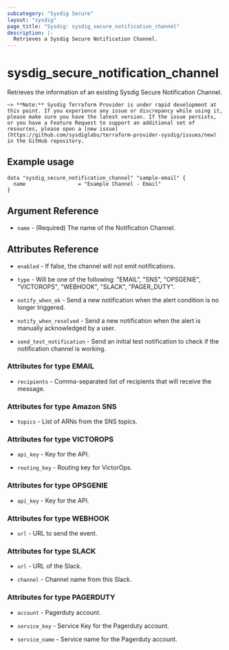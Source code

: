 ```yaml
---
subcategory: "Sysdig Secure"
layout: "sysdig"
page_title: "Sysdig: sysdig_secure_notification_channel"
description: |-
  Retrieves a Sysdig Secure Notification Channel.
---
```


# sysdig\_secure\_notification_channel

Retrieves the information of an existing Sysdig Secure Notification Channel.

`~> **Note:** Sysdig Terraform Provider is under rapid development at this point. If you experience any issue or discrepancy while using it, please make sure you have the latest version. If the issue persists, or you have a Feature Request to support an additional set of resources, please open a [new issue](https://github.com/sysdiglabs/terraform-provider-sysdig/issues/new) in the GitHub repository.`

## Example usage

```hcl
data "sysdig_secure_notification_channel" "sample-email" {
  name                 = "Example Channel - Email"
}
```

## Argument Reference

* `name` - (Required) The name of the Notification Channel.

## Attributes Reference

* `enabled` - If false, the channel will not emit notifications.

* `type` - Will be one of the following:  "EMAIL", "SNS", "OPSGENIE", 
    "VICTOROPS", "WEBHOOK", "SLACK", "PAGER_DUTY".

* `notify_when_ok` - Send a new notification when the alert condition is 
    no longer triggered.

* `notify_when_resolved` - Send a new notification when the alert is manually 
    acknowledged by a user.

* `send_test_notification` - Send an initial test notification to check
    if the notification channel is working.

### Attributes for type EMAIL

* `recipients` - Comma-separated list of recipients that will receive 
    the message.
    
### Attributes for type Amazon SNS

* `topics` - List of ARNs from the SNS topics.

### Attributes for type VICTOROPS

* `api_key` - Key for the API.

* `routing_key` - Routing key for VictorOps. 

### Attributes for type OPSGENIE

* `api_key` - Key for the API.

### Attributes for type WEBHOOK

* `url` - URL to send the event.

### Attributes for type SLACK

* `url` - URL of the Slack.

* `channel` - Channel name from this Slack.

### Attributes for type PAGERDUTY

* `account` - Pagerduty account.

* `service_key` - Service Key for the Pagerduty account.

* `service_name` - Service name for the Pagerduty account.
